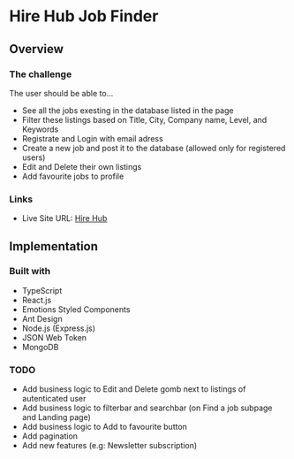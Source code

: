 # Hire Hub Job Finder

## Overview

### The challenge

The user should be able to…
  - See all the jobs exesting in the database listed in the page
  - Filter these listings based on Title, City, Company name, Level, and Keywords 
  - Registrate and Login with email adress
  - Create a new job and post it to the database (allowed only for registered users)
  - Edit and Delete their own listings
  - Add favourite jobs to profile

### Links

- Live Site URL: [Hire Hub](https://hire-hub.herokuapp.com/)

## Implementation

### Built with

- TypeScript
- React.js
- Emotions Styled Components
- Ant Design
- Node.js (Express.js)
- JSON Web Token
- MongoDB

### TODO

- Add business logic to Edit and Delete gomb next to listings of autenticated user
- Add business logic to filterbar and searchbar (on Find a job subpage and Landing page)
- Add business logic to Add to favourite button
- Add pagination
- Add new features (e.g: Newsletter subscription)
